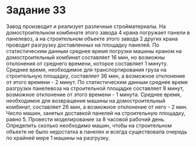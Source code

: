# Задание 33
Завод производит и реализует различные стройматериалы. На домостроительном комбинате этого завода 4 крана погружает панели в панелевоз, а на строительном объекте этого завода 2 других крана проводит разгрузку доставленных на площадку панелей. По статистическим данным среднее время погрузки машины краном на домостроительный комбинат составляет 16 мин, но возможны отклонения от среднего времени, которое составляет 1 минуту. Среднее время, необходимое для транспортирования груза на строительную площадку, составляет 36 мин, а возможное отклонение от этого времени - 2 минут. По статистическим данным среднее время разгрузки панелевоза на строительной площадке составляет 8 минут, возможное отклонение от этого времени - 1 минута. Среднее время, необходимое для возвращения машины на домостроительный комбинат, составляет 26 мин, а возможное отклонение от него - 2 мин. Число машин, занятых доставкой панелей на строительную площадку, равно 5. Провести моделирование за 8 часовой рабочий день. Определить сколько необходимо машин, чтобы на строительном объекте не было недостатка в панелях и всегда существовала очередь по крайней мере 1 машины на разгрузку.